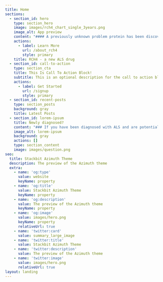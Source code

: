 ```yaml
---
title: Home
sections:
  - section_id: hero
    type: section_hero
    image: images/rch4_chart_single_3years.png
    image_alt: App preview
    content: "#### A previously unknown problem protein has been discovered.  \n\n#### A\_specifically\_designed new ALS drug, RCH4,\_successfully suppresses it\n"
    actions:
      - label: Learn More
        url: /about_rch4
        style: primary
    title: RCH4 - a new ALS drug
  - section_id: call-to-action
    type: section_cta
    title: This Is Call To Action Block!
    subtitle: This is an optional description for the call to action block.
    actions:
      - label: Get Started
        url: /signup
        style: primary
  - section_id: recent-posts
    type: section_posts
    background: gray
    title: Latest Posts
  - section_id: lorem-ipsum
    title: Newly diagnosed?
    content: "### If you have been diagnosed with ALS and are potentially interested in taking this new\_drug you must first be fully aware of the following\n\nJust because the drug is free does not mean it is cheap and useless. In fact, it is scarce and\_immensely expensive.\n\nDue to the lack of any external source of funding,\_we must pay\_the cost ourselves\_as a charitable undertaking, therefore the number of patients we can afford to treat\_is very limited. Accordingly,\_we avoid\_publicity or recognition. From time to time when we can afford\_to treat more PALS, we publish\_a temporary 'Contact us' page\_inviting those who may be interested to apply for help.\nIn every country, we must comply with both their laws and medical ethics. We require some documentation before we could consider helping you which includes an evaluation form, confirmed written diagnosis of ALS or MND from a neurology clinic, a recent blood test, doctor's prescription, Informed Patient Consent - and so on.\n\nYou may have issues that would preclude you from using this drug.\n\nNotwithstanding no side effects\_over more than eighty patient-treatment years,\_and slowing or stopping the progression, the current status of this drug is experimental.\n\nWe cannot afford to do blinded, placebo-controlled clinical trials. Accordingly, although there exist decades of\_clinical data indicating notable safety and efficacy over decades\_of patient-years, in the absence of a 6-month\_trial (costing $millions)\_RCH4 must still be considered as an unproven treatment.\n\nDo not expect a cure - that\_is extremely\_unlikely and probably impossible with existing technology.\_The terms 'ALS' and 'MND' are commonly used as the same thing, whereas, strictly speaking there may be\_small differences in the definition. There is no clear biomarker (\"test\") for ALS and is difficult to diagnose. In fact, ALS is probably a number of very different diseases that 'present' (the observed symptoms) the same. An example would be Lyme disease. These are referred to as 'mimics' If not entirely different diseases, they are at least different subtypes of the\_disease. Accordingly, one single drug or treatment is\_unlikely to be effective for\_all patients.\n\nWhereas increasing knowledge of the genetic mutations PFN1, SOD1, TLS/FUS, TPD43, C9orf72, etc.,\_adds to the understanding of ALS pathogenesis, it also underlines the heterogeneity of ALS.\n\nNeurodegenerative conditions very rarely improve - if ever. This outlook may now be changing, but there can be no guarantees or assurances of efficacy. Whereas it is imperative that one maintains a positive mental attitude and optimism, likewise, it is most important not to acquire\_unrealistic expectations.A respected Professor of Neurology and a Principal Investigator for ALS clinical trials, Dr. Jeremy Shefner, wisely observed: *\"As a community, we are all vulnerable to being overly hopeful and accepting\_on face value, preliminary data that is expressed positively.”*\n\nRCH4 may not help you - people differ in their response\_to any medication. Whether or not you ask us\_for treatment is\_your decision.\n\nOn the basis of the current limited available evidence at this time ( >\_6,000 doses by 2018), it may\_or probably slow\_the statistical progression of your ALS. Some may have views about the implications of living longer. (refer to [rch4 efficacy](/about_rch4/#efficacy)).\n\nFor some PALS, it stops the decline\_(it\_stabilizes) of\_their ALSFRS-R score condition over time. Indeed for some - years. You should also consider the implications of this.\n\nALS is a highly variable condition and PALS are also highly variable in their response to treatment. Random charts for RCH4 which may be\_representative of the overall ALS population can be seen [**here.**](https://rch4.org/random-examples)\n\nAlthough RCH4 has an outstanding safety record and no notable related side effects\_have ever been reported to date\_after decades of continual patient-treatment years, there is always the\_potential for side effects\_with any drug. You would take RCH4\_entirely at your own risk.\n"
    image_alt: lorem-ipsum
    background: gray
    actions: []
    type: section_content
    image: images/question.png
seo:
  title: Stackbit Azimuth Theme
  description: The preview of the Azimuth theme
  extra:
    - name: 'og:type'
      value: website
      keyName: property
    - name: 'og:title'
      value: Stackbit Azimuth Theme
      keyName: property
    - name: 'og:description'
      value: The preview of the Azimuth theme
      keyName: property
    - name: 'og:image'
      value: images/hero.png
      keyName: property
      relativeUrl: true
    - name: 'twitter:card'
      value: summary_large_image
    - name: 'twitter:title'
      value: Stackbit Azimuth Theme
    - name: 'twitter:description'
      value: The preview of the Azimuth theme
    - name: 'twitter:image'
      value: images/hero.png
      relativeUrl: true
layout: landing
---
```

